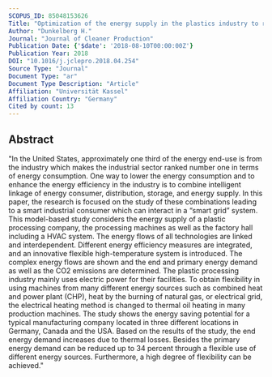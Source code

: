 ```yaml
---
SCOPUS_ID: 85048153626
Title: "Optimization of the energy supply in the plastics industry to reduce the primary energy demand"
Author: "Dunkelberg H."
Journal: "Journal of Cleaner Production"
Publication Date: {'$date': '2018-08-10T00:00:00Z'}
Publication Year: 2018
DOI: "10.1016/j.jclepro.2018.04.254"
Source Type: "Journal"
Document Type: "ar"
Document Type Description: "Article"
Affiliation: "Universität Kassel"
Affiliation Country: "Germany"
Cited by count: 13
---
```


## Abstract
"In the United States, approximately one third of the energy end-use is from the industry which makes the industrial sector ranked number one in terms of energy consumption. One way to lower the energy consumption and to enhance the energy efficiency in the industry is to combine intelligent linkage of energy consumer, distribution, storage, and energy supply. In this paper, the research is focused on the study of these combinations leading to a smart industrial consumer which can interact in a “smart grid” system. This model-based study considers the energy supply of a plastic processing company, the processing machines as well as the factory hall including a HVAC system. The energy flows of all technologies are linked and interdependent. Different energy efficiency measures are integrated, and an innovative flexible high-temperature system is introduced. The complex energy flows are shown and the end and primary energy demand as well as the CO2 emissions are determined. The plastic processing industry mainly uses electric power for their facilities. To obtain flexibility in using machines from many different energy sources such as combined heat and power plant (CHP), heat by the burning of natural gas, or electrical grid, the electrical heating method is changed to thermal oil heating in many production machines. The study shows the energy saving potential for a typical manufacturing company located in three different locations in Germany, Canada and the USA. Based on the results of the study, the end energy demand increases due to thermal losses. Besides the primary energy demand can be reduced up to 34 percent through a flexible use of different energy sources. Furthermore, a high degree of flexibility can be achieved."
